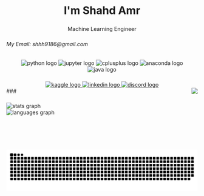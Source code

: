 <h1 align="center">I'm Shahd Amr</h1>

###

<p align="center">Machine Learning Engineer</p>

###

<h6 align="left">My Email: shhh9186@gmail.com</h6>

###

<div align="center">
  <img src="https://cdn.jsdelivr.net/gh/devicons/devicon/icons/python/python-original.svg" height="39" width="80" alt="python logo" &nbsp &nbsp/>
  <img src="https://cdn.jsdelivr.net/gh/devicons/devicon/icons/jupyter/jupyter-original.svg" height="39" width="80" alt="jupyter logo" &nbsp &nbsp />
  <img src="https://cdn.jsdelivr.net/gh/devicons/devicon/icons/cplusplus/cplusplus-original.svg" height="39" width="80" alt="cplusplus logo" &nbsp &nbsp />
  <img src="https://cdn.jsdelivr.net/gh/devicons/devicon/icons/anaconda/anaconda-original.svg" height="39" width="80" alt="anaconda logo" &nbsp &nbsp />
  <img src="https://cdn.jsdelivr.net/gh/devicons/devicon/icons/java/java-original.svg" height="39" width="80" alt="java logo" />
</div>

###

<div align="center">
  <a href="https://www.kaggle.com/shhha2004" target="_blank">
    <img src="https://cdn.jsdelivr.net/gh/devicons/devicon/icons/kaggle/kaggle-original.svg" height="41" alt="kaggle logo"  width="80" &nbsp &nbsp />
  </a>
  <a href="https://www.linkedin.com/in/shahd-amr-1b8372285/" target="_blank">
    <img src="https://cdn.jsdelivr.net/gh/devicons/devicon/icons/linkedin/linkedin-original.svg" height="41" alt="linkedin logo"  width="80" &nbsp &nbsp />
  </a>
  <a href="https://discord.com/users/730187826301239377" target="_blank">
    <img src="https://cdn.simpleicons.org/discord/5865F2" height="41" alt="discord logo"  width="80" />
  </a>
</div>
###

<img align="right" height="163" src="https://media.giphy.com/media/v1.Y2lkPTc5MGI3NjExbWdoOXhxbWRiODAxZmxtam1iY2N0Zms2YXVqZ3NuNHJpNXp0bjdvOCZlcD12MV9naWZzX3NlYXJjaCZjdD1n/u0OMQgZxRhzyqRKIi8/giphy.gif"  />



###

<div align="left">
  <img src="https://github-readme-stats.vercel.app/api?username=shhhahd&hide_title=false&hide_rank=false&show_icons=true&include_all_commits=true&count_private=true&disable_animations=false&theme=dracula&locale=en&hide_border=false" height="153" alt="stats graph" /> <br>
  <img src="https://github-readme-stats.vercel.app/api/top-langs?username=shhhahd&locale=en&hide_title=false&layout=compact&card_width=320&langs_count=5&theme=dracula&hide_border=false" height="153" alt="languages graph"  />
</div>


###

</div>

<div align="center">
  <img src="https://github.com/Platane/snk/raw/output/github-contribution-grid-snake.svg" alt="snake animation" />
</div>


###
